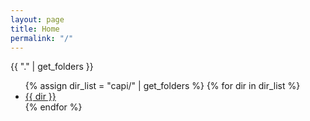```yaml
---
layout: page
title: Home
permalink: "/"
---
```


{{ "." | get_folders }}

<ul>
    {% assign dir_list = "capi/" | get_folders %}
    {% for dir in dir_list %}
        <li><a href="{{ site.baseurl }}/capi/{{ dir }}">{{ dir }}</a></li>
    {% endfor %}
</ul>
